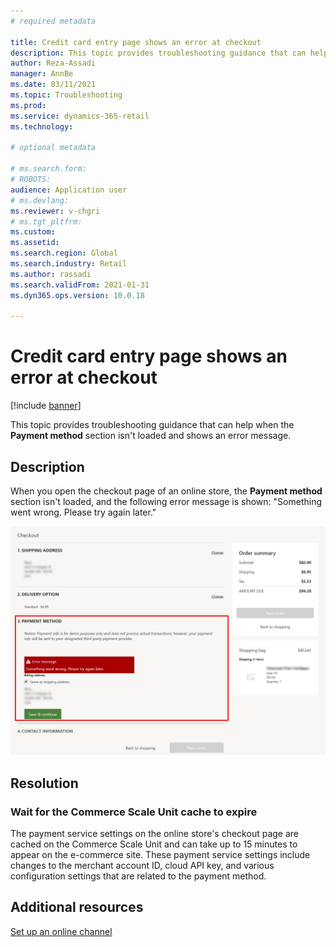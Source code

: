 ```yaml
---
# required metadata

title: Credit card entry page shows an error at checkout
description: This topic provides troubleshooting guidance that can help when the Payment method section isn't loaded and shows an error message.
author: Reza-Assadi
manager: AnnBe
ms.date: 03/11/2021
ms.topic: Troubleshooting
ms.prod: 
ms.service: dynamics-365-retail
ms.technology: 

# optional metadata

# ms.search.form: 
# ROBOTS: 
audience: Application user
# ms.devlang: 
ms.reviewer: v-chgri
# ms.tgt_pltfrm: 
ms.custom: 
ms.assetid: 
ms.search.region: Global
ms.search.industry: Retail
ms.author: rassadi
ms.search.validFrom: 2021-01-31
ms.dyn365.ops.version: 10.0.18

---
```


# Credit card entry page shows an error at checkout

[!include [banner](../../includes/banner.md)]

This topic provides troubleshooting guidance that can help when the **Payment method** section isn't loaded and shows an error message.

## Description

When you open the checkout page of an online store, the **Payment method** section isn't loaded, and the following error message is shown: "Something went wrong. Please try again later."

![Payment module error](media/payment-module-error.jpg)

## Resolution

### Wait for the Commerce Scale Unit cache to expire

The payment service settings on the online store's checkout page are cached on the Commerce Scale Unit and can take up to 15 minutes to appear on the e-commerce site. These payment service settings include changes to the merchant account ID, cloud API key, and various configuration settings that are related to the payment method.

## Additional resources

[Set up an online channel](../channel-setup-online.md)
